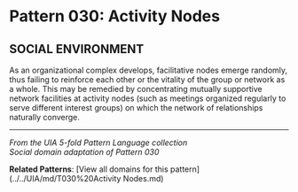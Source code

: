# Pattern 030: Activity Nodes

## SOCIAL ENVIRONMENT

As an organizational complex develops, facilitative nodes emerge randomly, thus failing to reinforce each other or the vitality of the group or network as a whole. This may be remedied by concentrating mutually supportive network facilities at activity nodes (such as meetings organized regularly to serve different interest groups) on which the network of relationships naturally converge.

---

*From the UIA 5-fold Pattern Language collection*  
*Social domain adaptation of Pattern 030*

**Related Patterns**: [View all domains for this pattern](../../UIA/md/T030%20Activity Nodes.md)
